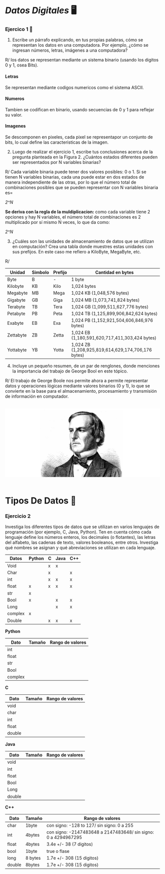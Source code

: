 # *Datos Digitales* 🖥️

### Ejercico 1 🤖



1. Escribe un párrafo explicando, en tus propias palabras, cómo se representan los datos en una computadora. Por ejemplo, ¿cómo se ingresan números, letras, imágenes a una computadora?

R/ los datos se representan mediante un sistema binario (usando los digitos 0 y 1, osea Bits). 

#### Letras 
Se representan mediante codigos numericos como el sistema ASCII.
 
#### Numeros 
Tambien se codifican en binario, usando secuencias de 0 y 1 para reflejar su valor.

#### Imagenes 
 Se descomponen en pixeles, cada pixel se representapor un conjunto de bits, lo cual define las caracteristicas de la imagen.

2. Luego de realizar el ejercicio 1, escribe tus conclusiones acerca de la pregunta planteada en la Figura 2. ¿Cuántos estados diferentes pueden ser representados por N variables binarias?

R/ Cada variable binaria puede tener dos valores posibles: 0 o 1. Si se tienen N variables binarias, cada una puede estar en dos estados de manera independiente de las otras, por lo que el número total de combinaciones posibles que se pueden representar con N variables binaria es= 

*2^N*

**Se deriva con la regla de la muldiplicacion:**
como cada variable tiene 2 opciones y hay N variables, el número total de combinaciones es 2 multiplicado por sí mismo N veces, lo que da como:

*2^N*

3. ¿Cuáles son las unidades de almacenamiento de datos que se utilizan en computación? Crea una tabla donde muestres estas unidades con sus prefijos. En este caso me refiero a KiloByte, MegaByte, etc. 

R/ 

| Unidad | Simbolo | Prefijo | Cantidad en bytes |
|--------------|--------------| ------------ |--------------|
| Byte | B | -| 1 byte |
| Kilobyte | KB | Kilo | 1,024 bytes |
| Megabyte | MB | Mega | 1,024 KB (1,048,576 bytes) |
| Gigabyte | GB | Giga | 1,024 MB (1,073,741,824 bytes) |
| Terabyte | TB | Tera | 1,024 GB (1,099,511,627,776 bytes) |
| Petabyte | PB | Peta | 1,024 TB (1,125,899,906,842,624 bytes) |
| Exabyte | EB | Exa | 1,024 PB (1,152,921,504,606,846,976 bytes) |
| Zettabyte | ZB | Zetta | 1,024 EB (1,180,591,620,717,411,303,424 bytes)|
| Yottabyte | YB | Yotta | 1,024 ZB (1,208,925,819,614,629,174,706,176 bytes) |


 4. Incluye un pequeño resumen, de un par de renglones, donde menciones la importancia del trabajo de George Bool en este tópico.

 R/ El trabajo de George Boole nos permite ahora a permite representar datos y operaciones lógicas mediante valores binarios (0 y 1), lo que se convierte en la base para el almacenamiento, procesamiento y transmisión de información en computador.   
  ‎ 

 ![George](../images/28.png) 
   ‎ 
 # Tipos De Datos 🌌
### Ejercicio 2

Investiga los diferentes tipos de datos que se utilizan en varios lenguajes de programación (por ejemplo, C, Java, Python). Ten en cuenta cómo cada lenguaje define los números enteros, los decimales (o flotantes), las letras del alfabeto, las cadenas de texto, valores booleanos, entre otros. Investiga qué nombres se asignan y qué abreviaciones se utilizan en cada lenguaje.


| Datos | Python | C | Java | C++ |
|--------------|--------------|-------|---|---|
| Void | | x|x|
| Char | | x||x|
| int  |  |x | x|x|
| float|  x| x|x|x|
| str | x|
| Bool|x ||x|x|
| Long|||x|x|
| complex| x|||
| Double| | x|x|x|

**Python**
 
 |Dato|Tamaño|Rango de valores|
 |---|---|---|
 |int|
 |float|
 |str|
 |Bool|
 |complex|

 **C**

 |Dato|Tamaño|Rango de valores|
 |---|---|---|
|void|
|char|
|int|
|float|
|double|

 **Java**

 |Dato|Tamaño|Rango de valores|
 |---|---|---|
 |void|
 |int|
 |float|
 |Bool|
 |Long|
 |double|

 **C++**

 |Dato|Tamaño|Rango de valores|
 |---|---|---|
 |char|1byte|con signo: -128 to 127/ sin signo: 0 a 255|
 |int|4bytes|con signo: -2147483648 a 2147483648/ sin signo: 0 a 4294967295|
 |float|4bytes|3.4e +/- 38 (7 digitos)|
 |bool|1byte|true o flase |
 |long|8 bytes|1.7e +/- 308 (15 digitos)|
 |double|8bytes|1.7e +/- 308 (15 digitos)